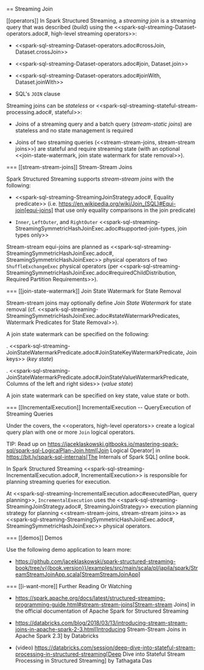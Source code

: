 == Streaming Join

[[operators]]
In Spark Structured Streaming, a *streaming join* is a streaming query that was described (_build_) using the <<spark-sql-streaming-Dataset-operators.adoc#, high-level streaming operators>>:

* <<spark-sql-streaming-Dataset-operators.adoc#crossJoin, Dataset.crossJoin>>

* <<spark-sql-streaming-Dataset-operators.adoc#join, Dataset.join>>

* <<spark-sql-streaming-Dataset-operators.adoc#joinWith, Dataset.joinWith>>

* SQL's `JOIN` clause

Streaming joins can be *stateless* or <<spark-sql-streaming-stateful-stream-processing.adoc#, stateful>>:

* Joins of a streaming query and a batch query (_stream-static joins_) are stateless and no state management is required

* Joins of two streaming queries (<<stream-stream-joins, stream-stream joins>>) are stateful and require streaming state (with an optional <<join-state-watermark, join state watermark for state removal>>).

=== [[stream-stream-joins]] Stream-Stream Joins

Spark Structured Streaming supports *stream-stream joins* with the following:

* <<spark-sql-streaming-StreamingJoinStrategy.adoc#, Equality predicate>> (i.e. https://en.wikipedia.org/wiki/Join_(SQL)#Equi-join[equi-joins] that use only equality comparisons in the join predicate)

* `Inner`, `LeftOuter`, and `RightOuter` <<spark-sql-streaming-StreamingSymmetricHashJoinExec.adoc#supported-join-types, join types only>>

Stream-stream equi-joins are planned as <<spark-sql-streaming-StreamingSymmetricHashJoinExec.adoc#, StreamingSymmetricHashJoinExec>> physical operators of two `ShuffleExchangeExec` physical operators (per <<spark-sql-streaming-StreamingSymmetricHashJoinExec.adoc#requiredChildDistribution, Required Partition Requirements>>).

=== [[join-state-watermark]] Join State Watermark for State Removal

Stream-stream joins may optionally define *Join State Watermark* for state removal (cf. <<spark-sql-streaming-StreamingSymmetricHashJoinExec.adoc#stateWatermarkPredicates, Watermark Predicates for State Removal>>).

A join state watermark can be specified on the following:

. <<spark-sql-streaming-JoinStateWatermarkPredicate.adoc#JoinStateKeyWatermarkPredicate, Join keys>> (_key state_)

. <<spark-sql-streaming-JoinStateWatermarkPredicate.adoc#JoinStateValueWatermarkPredicate, Columns of the left and right sides>> (_value state_)

A join state watermark can be specified on key state, value state or both.

=== [[IncrementalExecution]] IncrementalExecution -- QueryExecution of Streaming Queries

Under the covers, the <<operators, high-level operators>> create a logical query plan with one or more `Join` logical operators.

TIP: Read up on https://jaceklaskowski.gitbooks.io/mastering-spark-sql/spark-sql-LogicalPlan-Join.html[Join Logical Operator] in https://bit.ly/spark-sql-internals[The Internals of Spark SQL] online book.

In Spark Structured Streaming <<spark-sql-streaming-IncrementalExecution.adoc#, IncrementalExecution>> is responsible for planning streaming queries for execution.

At <<spark-sql-streaming-IncrementalExecution.adoc#executedPlan, query planning>>, `IncrementalExecution` uses the <<spark-sql-streaming-StreamingJoinStrategy.adoc#, StreamingJoinStrategy>> execution planning strategy for planning <<stream-stream-joins, stream-stream joins>> as <<spark-sql-streaming-StreamingSymmetricHashJoinExec.adoc#, StreamingSymmetricHashJoinExec>> physical operators.

=== [[demos]] Demos

Use the following demo application to learn more:

* https://github.com/jaceklaskowski/spark-structured-streaming-book/tree/v{{book.version}}/examples/src/main/scala/pl/japila/spark/StreamStreamJoinApp.scala[StreamStreamJoinApp]

=== [[i-want-more]] Further Reading Or Watching

* https://spark.apache.org/docs/latest/structured-streaming-programming-guide.html#stream-stream-joins[Stream-stream Joins] in the official documentation of Apache Spark for Structured Streaming

* https://databricks.com/blog/2018/03/13/introducing-stream-stream-joins-in-apache-spark-2-3.html[Introducing Stream-Stream Joins in Apache Spark 2.3] by Databricks

* (video) https://databricks.com/session/deep-dive-into-stateful-stream-processing-in-structured-streaming[Deep Dive into Stateful Stream Processing in Structured Streaming] by Tathagata Das
